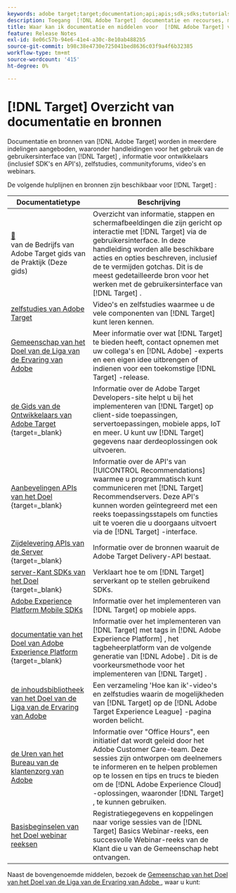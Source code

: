 ```yaml
---
keywords: adobe target;target;documentation;api;apis;sdk;sdks;tutorials;doc;documentatie
description: Toegang  [!DNL Adobe Target]  documentatie en recourses, met inbegrip van online hulp, leerprogramma's, video's, en ontwikkelaarsdocumentatie (SDKs, APIs, en de bibliotheken van JavaScript).
title: Waar kan ik documentatie en middelen voor  [!DNL Adobe Target] vinden?
feature: Release Notes
exl-id: 8e06c57b-94e6-41e4-a30c-8e10ab4882b5
source-git-commit: b98c38e4730e725041bed8636c03f9a4f6b32385
workflow-type: tm+mt
source-wordcount: '415'
ht-degree: 0%

---
```


# [!DNL Target] Overzicht van documentatie en bronnen

Documentatie en bronnen van [!DNL Adobe Target] worden in meerdere indelingen aangeboden, waaronder handleidingen voor het gebruik van de gebruikersinterface van [!DNL Target] , informatie voor ontwikkelaars (inclusief SDK&#39;s en API&#39;s), zelfstudies, communityforums, video&#39;s en webinars.

De volgende hulplijnen en bronnen zijn beschikbaar voor [!DNL Target] :

| Documentatietype | Beschrijving |
| --- | --- |
| [&#128279;](/help/main/target-home.md)<br> van de Bedrijfs van Adobe Target gids van de Praktijk (Deze gids) | Overzicht van informatie, stappen en schermafbeeldingen die zijn gericht op interactie met [!DNL Target] via de gebruikersinterface. In deze handleiding worden alle beschikbare acties en opties beschreven, inclusief de te vermijden gotchas. Dit is de meest gedetailleerde bron voor het werken met de gebruikersinterface van [!DNL Target] . |
| [ zelfstudies van Adobe Target ](https://experienceleague.adobe.com/docs/target-learn/tutorials/overview.html?lang=nl-NL) | Video&#39;s en zelfstudies waarmee u de vele componenten van [!DNL Target] kunt leren kennen. |
| [ Gemeenschap van het Doel van de Liga van de Ervaring van Adobe ](https://experienceleaguecommunities.adobe.com/t5/adobe-target/ct-p/adobe-target-community) | Meer informatie over wat [!DNL Target] te bieden heeft, contact opnemen met uw collega&#39;s en [!DNL Adobe] -experts en een eigen idee uitbrengen of indienen voor een toekomstige [!DNL Target] -release. |
| [ de Gids van de Ontwikkelaars van Adobe Target ](https://experienceleague.adobe.com/docs/target-dev/developer/overview.html?lang=nl-NL){target=_blank} | Informatie over de Adobe Target Developers-site helpt u bij het implementeren van [!DNL Target] op client-side toepassingen, servertoepassingen, mobiele apps, IoT en meer. U kunt uw [!DNL Target] gegevens naar derdeoplossingen ook uitvoeren. |
| [ Aanbevelingen APIs van het Doel ](https://experienceleague.adobe.com/docs/target-dev/developer/api/recommendations-api/overview.html?lang=nl-NL){target=_blank} | Informatie over de API&#39;s van [!UICONTROL Recommendations] waarmee u programmatisch kunt communiceren met [!DNL Target] Recommendservers. Deze API&#39;s kunnen worden geïntegreerd met een reeks toepassingsstapels om functies uit te voeren die u doorgaans uitvoert via de [!DNL Target] -interface. |
| [ Zijdelevering APIs van de Server ](https://experienceleague.adobe.com/docs/target-dev/developer/server-side/server-side-overview.html?lang=nl-NL){target=_blank} | Informatie over de bronnen waaruit de Adobe Target Delivery-API bestaat. |
| [ server-Kant SDKs van het Doel ](https://experienceleague.adobe.com/docs/target-dev/developer/server-side/getting-started.html?lang=nl-NL){target=_blank} | Verklaart hoe te om [!DNL Target] serverkant op te stellen gebruikend SDKs. |
| [ Adobe Experience Platform Mobile SDKs ](https://experienceleague.adobe.com/docs/mobile.html?lang=nl-NL) | Informatie over het implementeren van [!DNL Target] op mobiele apps. |
| [ documentatie van het Doel van Adobe Experience Platform ](https://experienceleague.adobe.com/docs/target-dev/developer/client-side/at-js-implementation/deploy-at-js/implement-target-using-adobe-launch.html?lang=nl-NL){target=_blank} | Informatie over het implementeren van [!DNL Target] met tags in [!DNL Adobe Experience Platform] , het tagbeheerplatform van de volgende generatie van [!DNL Adobe] . Dit is de voorkeursmethode voor het implementeren van [!DNL Target] . |
| [ de inhoudsbibliotheek van het Doel van de Liga van de Ervaring van Adobe ](https://guided.adobe.com/#recommended/solutions/target) | Een verzameling &#39;Hoe kan ik&#39;-video&#39;s en zelfstudies waarin de mogelijkheden van [!DNL Target] op de [!DNL Adobe Target Experience League] -pagina worden belicht. |
| [ de Uren van het Bureau van de klantenzorg van Adobe ](/help/main/cmp-resources-and-contact-information.md#concept_58EA30379D3B48C4848BA2A8C464A5B7) | Informatie over &quot;Office Hours&quot;, een initiatief dat wordt geleid door het Adobe Customer Care-team. Deze sessies zijn ontworpen om deelnemers te informeren en te helpen problemen op te lossen en tips en trucs te bieden om de [!DNL Adobe Experience Cloud] -oplossingen, waaronder [!DNL Target] , te kunnen gebruiken. |
| [ Basisbeginselen van het Doel webinar reeksen ](https://landing.adobe.com/acs/2018/na/adobe-target/registration.html) | Registratiegegevens en koppelingen naar vorige sessies van de [!DNL Target] Basics Webinar-reeks, een succesvolle Webinar-reeks van de Klant die u van de Gemeenschap hebt ontvangen. |

Naast de bovengenoemde middelen, bezoek de [ Gemeenschap van het Doel van het Doel van de Liga van de Ervaring van Adobe ](https://experienceleaguecommunities.adobe.com/t5/adobe-target/ct-p/adobe-target-community), waar u kunt:

